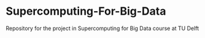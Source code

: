 # Supercomputing-For-Big-Data
Repository for the project in Supercomputing for Big Data course at TU Delft
